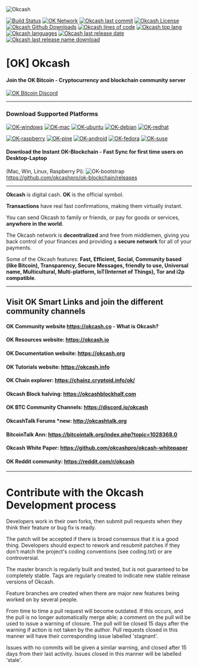 
<img alt="Okcash" src="https://i.imgur.com/9N1ZIVK.jpg">

[![Build Status](https://img.shields.io/travis/okcashpro/okcash/master?style=flat-square)](https://travis-ci.com/okcashpro/okcash) [![OK Network](https://img.shields.io/badge/network%20status-stable-brightgreen.svg?style=flat-square)](http://explorer.okcash.co) [![Okcash last commit](https://img.shields.io/github/last-commit/okcashpro/okcash?style=flat-square)](https://github.com/okcashpro/okcash) [![Okcash License](https://img.shields.io/github/license/okcashpro/okcash?color=green&style=flat-square)](https://github.com/okcashpro/okcash/blob/master/COPYING)
[![Okcash Github Downloads](https://img.shields.io/github/downloads/okcashpro/okcash/total.svg?style=flat-square)](https://github.com/okcashpro/okcash) [![Okcash lines of code](https://img.shields.io/tokei/lines/github/okcashpro/okcash?style=flat-square)](https://github.com/okcashpro/okcash) [![Okcash top lang](https://img.shields.io/github/languages/top/okcashpro/okcash?style=flat-square)](https://github.com/okcashpro/okcash) [![Okcash languages](https://img.shields.io/github/languages/count/okcashpro/okcash?style=flat-square)](https://github.com/okcashpro/okcash) 
[![Okcash last release date](https://img.shields.io/github/release-date/okcashpro/okcash?label=latest%20release&style=flat-square)](https://github.com/okcashpro/okcash/releases/latest) [![Okcash last release name download](https://img.shields.io/github/v/release/okcashpro/okcash?label=release%20download&style=flat-square)](https://github.com/okcashpro/okcash/releases/latest)

# [OK] Okcash

#### Join the OK Bitcoin - Cryptocurrency and blockchain community server

[![OK Bitcoin Discord](https://img.shields.io/discord/213747404745211904?label=discord&style=flat-square)](https://discord.gg/okcash)

-------------------

### Download Supported Platforms

[![OK-windows](http://i.imgur.com/kJIvcip.png)](https://okcash.org/#jf_download) [![OK-mac](http://i.imgur.com/eW5Hlpc.png)](https://okcash.org/#jf_download) [![OK-ubuntu](http://imgur.com/orQ2ta4.png)](https://okcash.org/#jf_download) [![OK-debian](https://i.imgur.com/pPS1OOx.png)](https://okcash.org/#jf_download)  [![OK-redhat](https://i.imgur.com/3AwIKyy.png)](https://okcash.org/#jf_download) 

[![OK-raspberry](http://imgur.com/UJNvyax.png)](https://okcash.org/#jf_download)  [![OK-pine](http://imgur.com/bUpbcNL.png)](https://okcash.org/#jf_download) [![OK-android](http://i.imgur.com/Tx4q5Dc.png)](https://okcash.org/#jf_download) [![OK-fedora](https://i.imgur.com/WCovlZx.png)](https://okcash.org/#jf_download) [![OK-suse](https://i.imgur.com/CBnNFOZ.png)](https://okcash.org/#jf_download)

#### Download the Instant OK-Blockchain - Fast Sync for first time users on Desktop-Laptop 
(Mac, Win, Linux, Raspberry Pi): 
![OK-bootstrap](http://i.imgur.com/edwu0MM.png) https://github.com/okcashpro/ok-blockchain/releases

--------------------

**Okcash** is digital cash. **OK** is the official symbol. 

**Transactions** have real fast confirmations, making them virtually instant. 

You can send Okcash to family or friends, or pay for goods or services, **anywhere in the world**.

The Okcash network is **decentralized** and free from middlemen, giving you back control of your finances and providing a **secure network** for all of your payments. 

Some of the Okcash features: **Fast, Efficient, Social, Community based (like Bitcoin), Transparency, Secure Messages, friendly to use, Universal name, Multicultural, Multi-platform, IoT(Internet of Things), Tor and i2p compatible**.

--------------------

## Visit OK Smart Links and join the different community channels

#### OK Community website  https://okcash.co - What is Okcash?

#### OK Resources website:  https://okcash.io

#### OK Documentation website:  https://okcash.org

#### OK Tutorials website:  https://okcash.info

#### OK Chain explorer:  https://chainz.cryptoid.info/ok/

#### Okcash Block halving:  https://okcashblockhalf.com

#### OK BTC Community Channels: https://discord.io/okcash

#### OkcashTalk Forums *new:  http://okcashtalk.org

#### BitcoinTalk Ann: https://bitcointalk.org/index.php?topic=1028368.0

#### Okcash White Paper: https://github.com/okcashpro/okcash-whitepaper

#### OK Reddit community: https://reddit.com/r/okcash

-------------------

# Contribute with the Okcash Development process

Developers work in their own forks, then submit pull requests when
they think their feature or bug fix is ready.

The patch will be accepted if there is broad consensus that it is a
good thing.  Developers should expect to rework and resubmit patches
if they don't match the project's coding conventions (see coding.txt)
or are controversial.

The master branch is regularly built and tested, but is not guaranteed
to be completely stable. Tags are regularly created to indicate new
stable release versions of Okcash.

Feature branches are created when there are major new features being
worked on by several people.

From time to time a pull request will become outdated. If this occurs, and
the pull is no longer automatically merge able; a comment on the pull will
be used to issue a warning of closure. The pull will be closed 15 days
after the warning if action is not taken by the author. Pull requests closed
in this manner will have their corresponding issue labelled 'stagnant'.

Issues with no commits will be given a similar warning, and closed after
15 days from their last activity. Issues closed in this manner will be 
labelled 'stale'.


